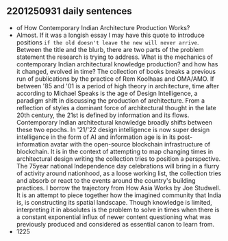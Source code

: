 ## 2201250931 daily sentences

* of How Contemporary Indian Architecture Production Works?
* Almost.
If it was a longish essay I may have this quote to introduce positions `if the old doesn't leave the new will never arrive`. 
Between the title and the blurb, there are two parts of the problem statement the research is trying to address. 
What is the mechanics of contemporary Indian architectural knowledge production? and how has it changed, evolved in time? 
The collection of books breaks a previous run of publications by the practice of Rem Koolhaas and OMA/AMO. 
If between '85 and '01 is a period of high theory in architecture, time after according to Michael Speaks is the age of Design Intelligence, a paradigm shift in discussing the production of architecture. 
From a reflection of styles a dominant force of architectural thought in the late 20th century, the 21st is defined by information and its flows. 
Contemporary Indian architectural knowledge broadly shifts between these two epochs. 
In '21/'22 design intelligence is now super design intelligence in the form of AI and information age is in its post-information avatar with the open-source blockchain infrastructure of blockchain. 
It is in the context of attempting to map changing times in architectural design writing the collection tries to position a perspective. 
The 75year national Independence day celebrations will bring in a flurry of activity around nationhood, as a loose working list, the collection tries and absorb or react to the events around the country's building practices. 
I borrow the trajectory from How Asia Works by Joe Studwell. 
It is an attempt to piece together how the imagined community that India is, is constructing its spatial landscape. 
Though knowledge is limited, interpreting it in absolutes is the problem to solve in times when there is a constant exponential influx of newer content questioning what was previously produced and considered as essential canon to learn from. 
* 1225    
